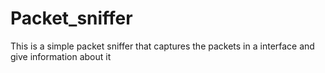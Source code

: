 # Packet_sniffer
 This is a simple packet sniffer that  captures the packets in a interface and give information about it
